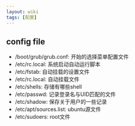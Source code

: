 ```yaml
---
layout: wiki
tags: [配置]
---
```


## config file

* /boot/grub/grub.conf: 开始的选择菜单配置文件
* /etc/rc.local: 系统启动自动运行脚本
* /etc/fstab: 自动挂载的设置文件
* /etc/rc.local: 自动挂载文件
* /etc/shells: 存储有哪些shell
* /etc/passwd: 记录登录名与UID匹配的文件
* /etc/shadow: 保存关于用户的一些记录
* /etc/apt/sources.list: ubuntu源文件
* /etc/sudoers: root文件















